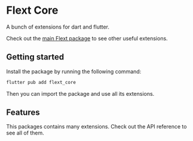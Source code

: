 # Flext Core

A bunch of extensions for dart and flutter.

Check out the [main Flext package](https://pub.dev/packages/flext) to see other
useful extensions.

## Getting started

Install the package by running the following command:

```bash
flutter pub add flext_core
```

Then you can import the package and use all its extensions.

## Features

This packages contains many extensions. Check out the API reference to see all
of them.
